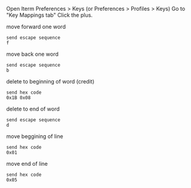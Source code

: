 Open Iterm
Preferences > Keys (or Preferences > Profiles > Keys)
Go to "Key Mappings tab" Click the plus.

move forward one word

```option+right
send escape sequence
f
```

move back one word

```option+left
send escape sequence
b
```

delete to beginning of word (credit)

```option+delete
send hex code
0x1B 0x08
```

delete to end of word

```fn+option+delete
send escape sequence
d
```

move beggining of line

```command+left
send hex code
0x01
```

move end of line

```command+right
send hex code
0x05
```
